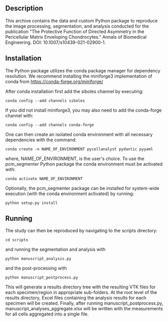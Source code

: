 Description
-----------
This archive contains the data and custom Python package to reproduce the image processing, segmentation, and
analysis conducted for the publication "The Protective Function of Directed Asymmetry in the Pericellular Matrix 
Enveloping Chondrocytes." Annals of Biomedical Engineering. DOI: 10.1007/s10439-021-02900-1.

Installation
------------
The Python package utilizes the conda package manager for dependency resolution. We recommend 
installing the miniforge3 implementation of conda from <https://conda-forge.org/miniforge/>

After conda installation first add the siboles channel by executing:

```
conda config --add channels siboles
```

If you did not install miniforge3, you may also need to add the conda-forge channel with:

```
conda config --add channels conda-forge
```

One can then create an isolated conda environment with all necessary dependencies with the command:

```
conda create -n NAME_OF_ENVIRONMENT pycellanalyst pydantic pyyaml
```

where, NAME_OF_ENVIRONMENT, is the user's choice. To use the pcm_segmenter Python package
the conda environment must be activated with:

```
conda activate NAME_OF_ENVIRONMENT
```

Optionally, the pcm_segmenter package can be installed for system-wide execution (with the conda environment
activated) by running:

```
python setup.py install
```

Running
-------
The study can then be reproduced by navigating to the scripts directory:

```
cd scripts
```

and running the segmentation and analysis with

```
python manuscript_analysis.py
```

and the post-processing with

```
python manuscript_postprocess.py
```

This will generate a results directory tree with the resulting VTK files for each specimen/region in
appropriate sub-folders. At the root level of the results directory, Excel files containing the analysis results
for each specimen will be created. Finally, after running manuscript_postprocess.py, 
manuscript_analyses_aggregate.xlsx will be written with the measurements for all cells aggregated into a single file.
